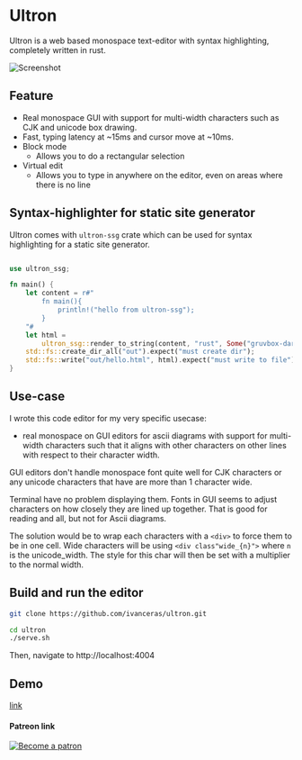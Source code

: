 # Ultron

Ultron is a web based monospace text-editor with syntax highlighting, completely written in rust.

![Screenshot](https://raw.githubusercontent.com/ivanceras/ultron/master/screenshot/ultron.png)

## Feature
- Real monospace GUI with support for multi-width characters such as CJK and unicode box drawing.
- Fast, typing latency at ~15ms and cursor move at ~10ms.
- Block mode
    - Allows you to do a rectangular selection
- Virtual edit
    - Allows you to type in anywhere on the editor, even on areas where there is no line


## Syntax-highlighter for static site generator
Ultron comes with `ultron-ssg` crate which can be used for syntax highlighting for a static site generator.

```rust

use ultron_ssg;

fn main() {
    let content = r#"
        fn main(){
            println!("hello from ultron-ssg");
        }
    "#
    let html =
        ultron_ssg::render_to_string(content, "rust", Some("gruvbox-dark"));
    std::fs::create_dir_all("out").expect("must create dir");
    std::fs::write("out/hello.html", html).expect("must write to file");
}
```


## Use-case
I wrote this code editor for my very specific usecase:
- real monospace on GUI editors for ascii diagrams with support for multi-width characters such that it aligns
    with other characters on other lines with respect to their character width.

GUI editors don't handle monospace font quite well for CJK characters or any unicode characters
that have are more than 1 character wide.

Terminal have no problem displaying them.
Fonts in GUI seems to adjust characters on how closely they are lined up together.
That is good for reading and all, but not for Ascii diagrams.

The solution would be to wrap each characters with a `<div>` to force them to be in one cell.
Wide characters will be using `<div class"wide_{n}">` where `n` is the unicode_width.
The style for this char will then be set with a multiplier to the normal width.



## Build and run the editor

```sh
git clone https://github.com/ivanceras/ultron.git

cd ultron
./serve.sh

```
Then, navigate to http://localhost:4004


## Demo

[link](https://ivanceras.github.io/ultron)


#### Patreon link
 [![Become a patron](https://c5.patreon.com/external/logo/become_a_patron_button.png)](https://www.patreon.com/ivanceras)
